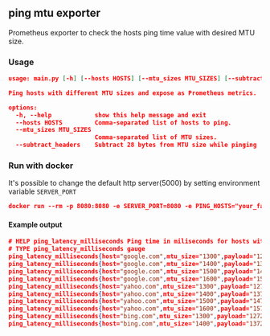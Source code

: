 ## ping mtu exporter

Prometheus exporter to check the hosts ping time value with desired MTU size.

### Usage

```json
usage: main.py [-h] [--hosts HOSTS] [--mtu_sizes MTU_SIZES] [--subtract_headers]

Ping hosts with different MTU sizes and expose as Prometheus metrics.

options:
  -h, --help            show this help message and exit
  --hosts HOSTS         Comma-separated list of hosts to ping.
  --mtu_sizes MTU_SIZES
                        Comma-separated list of MTU sizes.
  --subtract_headers    Subtract 28 bytes from MTU size while pinging
```

### Run with docker

It's possible to change the default http server(5000) by setting environment variable `SERVER_PORT`

```json
docker run --rm -p 8080:8080 -e SERVER_PORT=8080 -e PING_HOSTS="your_favourite.host.com" -e PING_MTU_SIZES="1400,1450,1528,1529,1628,1629" pgacek/ping-mtu-exporter:v1.2.0
```

#### Example output

```json
# HELP ping_latency_milliseconds Ping time in miliseconds for hosts with different MTU sizes.
# TYPE ping_latency_milliseconds gauge
ping_latency_milliseconds{host="google.com",mtu_size="1300",payload="1272"} -1.0
ping_latency_milliseconds{host="google.com",mtu_size="1400",payload="1372"} -1.0
ping_latency_milliseconds{host="google.com",mtu_size="1500",payload="1472"} -1.0
ping_latency_milliseconds{host="google.com",mtu_size="1600",payload="1572"} -1.0
ping_latency_milliseconds{host="yahoo.com",mtu_size="1300",payload="1272"} -1.0
ping_latency_milliseconds{host="yahoo.com",mtu_size="1400",payload="1372"} -1.0
ping_latency_milliseconds{host="yahoo.com",mtu_size="1500",payload="1472"} -1.0
ping_latency_milliseconds{host="yahoo.com",mtu_size="1600",payload="1572"} -1.0
ping_latency_milliseconds{host="bing.com",mtu_size="1300",payload="1272"} 29.6
ping_latency_milliseconds{host="bing.com",mtu_size="1400",payload="1372"} 25.9
```
